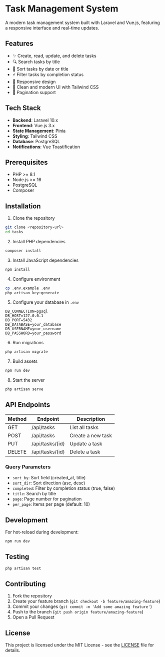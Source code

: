 # Task Management System

A modern task management system built with Laravel and Vue.js, featuring a responsive interface and real-time updates.

## Features

-   ✨ Create, read, update, and delete tasks
-   🔍 Search tasks by title
-   🔄 Sort tasks by date or title
-   ⚡ Filter tasks by completion status
-   📱 Responsive design
-   🎨 Clean and modern UI with Tailwind CSS
-   📄 Pagination support

## Tech Stack

-   **Backend**: Laravel 10.x
-   **Frontend**: Vue.js 3.x
-   **State Management**: Pinia
-   **Styling**: Tailwind CSS
-   **Database**: PostgreSQL
-   **Notifications**: Vue Toastification

## Prerequisites

-   PHP >= 8.1
-   Node.js >= 16
-   PostgreSQL
-   Composer

## Installation

1. Clone the repository

```bash
git clone <repository-url>
cd tasks
```

2. Install PHP dependencies

```bash
composer install
```

3. Install JavaScript dependencies

```bash
npm install
```

4. Configure environment

```bash
cp .env.example .env
php artisan key:generate
```

5. Configure your database in `.env`

```
DB_CONNECTION=pgsql
DB_HOST=127.0.0.1
DB_PORT=5432
DB_DATABASE=your_database
DB_USERNAME=your_username
DB_PASSWORD=your_password
```

6. Run migrations

```bash
php artisan migrate
```

7. Build assets

```bash
npm run dev
```

8. Start the server

```bash
php artisan serve
```

## API Endpoints

| Method | Endpoint        | Description       |
| ------ | --------------- | ----------------- |
| GET    | /api/tasks      | List all tasks    |
| POST   | /api/tasks      | Create a new task |
| PUT    | /api/tasks/{id} | Update a task     |
| DELETE | /api/tasks/{id} | Delete a task     |

### Query Parameters

-   `sort_by`: Sort field (created_at, title)
-   `sort_dir`: Sort direction (asc, desc)
-   `completed`: Filter by completion status (true, false)
-   `title`: Search by title
-   `page`: Page number for pagination
-   `per_page`: Items per page (default: 10)

## Development

For hot-reload during development:

```bash
npm run dev
```

## Testing

```bash
php artisan test
```

## Contributing

1. Fork the repository
2. Create your feature branch (`git checkout -b feature/amazing-feature`)
3. Commit your changes (`git commit -m 'Add some amazing feature'`)
4. Push to the branch (`git push origin feature/amazing-feature`)
5. Open a Pull Request

## License

This project is licensed under the MIT License - see the [LICENSE](LICENSE) file for details.
